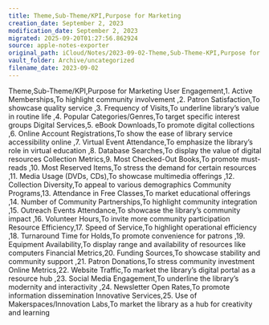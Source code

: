 ```yaml
---
title: Theme,Sub-Theme/KPI,Purpose for Marketing
creation_date: September 2, 2023
modification_date: September 2, 2023
migrated: 2025-09-20T01:27:56.862924
source: apple-notes-exporter
original_path: iCloud/Notes/2023-09-02-Theme,Sub-Theme-KPI,Purpose for Marketing.md
vault_folder: Archive/uncategorized
filename_date: 2023-09-02
---
```



Theme,Sub-Theme/KPI,Purpose for Marketing
User Engagement,1. Active Memberships,To highlight community involvement
,2. Patron Satisfaction,To showcase quality service
,3. Frequency of Visits,To underline library’s value in routine life
,4. Popular Categories/Genres,To target specific interest groups
Digital Services,5. eBook Downloads,To promote digital collections
,6. Online Account Registrations,To show the ease of library service accessibility online
,7. Virtual Event Attendance,To emphasize the library’s role in virtual education
,8. Database Searches,To display the value of digital resources
Collection Metrics,9. Most Checked-Out Books,To promote must-reads
,10. Most Reserved Items,To stress the demand for certain resources
,11. Media Usage (DVDs, CDs),To showcase multimedia offerings
,12. Collection Diversity,To appeal to various demographics
Community Programs,13. Attendance in Free Classes,To market educational offerings
,14. Number of Community Partnerships,To highlight community integration
,15. Outreach Events Attendance,To showcase the library’s community impact
,16. Volunteer Hours,To invite more community participation
Resource Efficiency,17. Speed of Service,To highlight operational efficiency
,18. Turnaround Time for Holds,To promote convenience for patrons
,19. Equipment Availability,To display range and availability of resources like computers
Financial Metrics,20. Funding Sources,To showcase stability and community support
,21. Patron Donations,To stress community investment
Online Metrics,22. Website Traffic,To market the library’s digital portal as a resource hub
,23. Social Media Engagement,To underline the library’s modernity and interactivity
,24. Newsletter Open Rates,To promote information dissemination
Innovative Services,25. Use of Makerspaces/Innovation Labs,To market the library as a hub for creativity and learning
